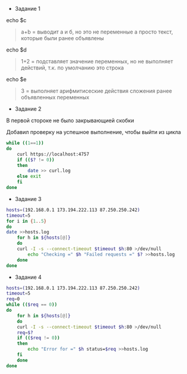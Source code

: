 - Задание 1

echo $c
> a+b = выводит а и б, но это не переменные а просто текст, которые были ранее объявлены

echo $d
> 1+2 = подставляет значение переменных, но не выполняет действий, т.к. по умолчанию это строка

echo $e
> 3 = выполняет арифмитисеские действия сложения ранее объявленных переменных

- Задание 2

В первой стороке не было закрывающией скобки

Добавил проверку на успешное выполнение, чтобы выйти из цикла

```bash
while ((1==1))
do
	curl https://localhost:4757
	if (($? != 0))
	then
		date >> curl.log
	else exit
	fi
done
```
- Задание 3
```bash
hosts=(192.168.0.1 173.194.222.113 87.250.250.242)
timeout=5
for i in {1..5}
do
date >>hosts.log
    for h in ${hosts[@]}
    do
	curl -I -s --connect-timeout $timeout $h:80 >/dev/null
        echo "Checking =" $h "Failed requests =" $? >>hosts.log
    done
done
```
- Задание 4
```bash
hosts=(192.168.0.1 173.194.222.113 87.250.250.242)
timeout=5
req=0
while (($req == 0))
do
    for h in ${hosts[@]}
    do
	curl -I -s --connect-timeout $timeout $h:80 >/dev/null
	req=$?
	if (($req != 0))
	then
	    echo "Error for =" $h status=$req >>hosts.log
	fi
    done
done
```